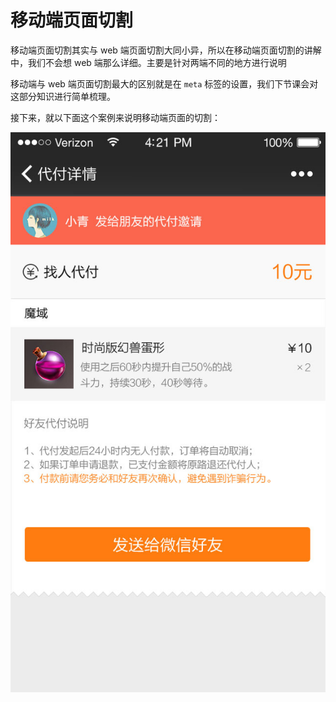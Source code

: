 # 移动端页面切割

移动端页面切割其实与 web 端页面切割大同小异，所以在移动端页面切割的讲解中，我们不会想 web 端那么详细。主要是针对两端不同的地方进行说明

移动端与 web 端页面切割最大的区别就是在 `meta` 标签的设置，我们下节课会对这部分知识进行简单梳理。

接下来，就以下面这个案例来说明移动端页面的切割：

![](/assets/wap-layout-full.jpg)

